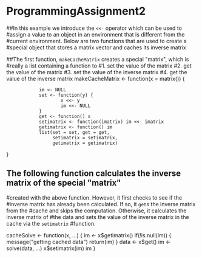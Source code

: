 # ProgrammingAssignment2

##In this example we introduce the `<<-` operator which can be used to
#assign a value to an object in an environment that is different from the
#current environment. Below are two functions that are used to create a
#special object that stores a matrix vector and caches its inverse matrix

##The first function, `makeCacheMatrix` creates a special "matrix", which is
#really a list containing a function to
#1.  set the value of the matrix
#2.  get the value of the matrix
#3.  set the value of the inverse matrix
#4.  get the value of the inverse matrix
makeCacheMatrix <- function(x = matrix()) {
       
                im <- NULL
                set <- function(y) {
                        x <<- y
                        im <<- NULL
                }
                get <- function() x
                setimatrix <- function(imatrix) im <<- imatrix
                getimatrix <- function() im
                list(set = set, get = get,
                     setimatrix = setimatrix,
                     getimatrix = getimatrix)
       
}


## The following function calculates the inverse matrix of the special "matrix"
#created with the above function. However, it first checks to see if the
#inverse matrix has already been calculated. If so, it `get`s the inverse matrix from the
#cache and skips the computation. Otherwise, it calculates the inverse matrix of
#the data and sets the value of the inverse matrix in the cache via the `setimatrix`
#function.

cacheSolve <- function(x, ...) {
        im <- x$getimatrix()
        if(!is.null(im)) {
                message("getting cached data")
                return(im)
        }
        data <- x$get()
        im <- solve(data, ...)
        x$setimatrix(im)
        im
}
